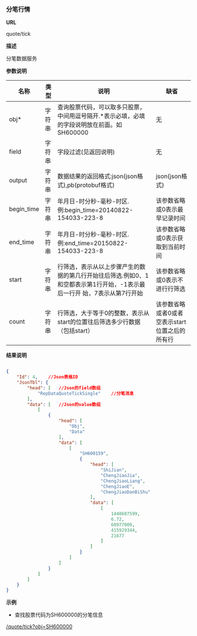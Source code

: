 
### 分笔行情

**URL**

quote/tick

**描述**

分笔数据服务

**参数说明**

|名称|类型|说明|缺省|
| -------- | -------- | -------- | -------- |
|obj\*|字符串|查询股票代码，可以取多只股票，中间用逗号隔开.\*表示必填，必填的字段说明放在前面。如SH600000|无|
|field|字符串|字段过滤(见返回说明)|无|
|output|字符串|数据结果的返回格式:json(json格式),pb(protobuf格式)|json(json格式)|
|begin_time|字符串|年月日-时分秒-毫秒-时区.例:begin_time=20140822-154033-223-8|该参数省略或0表示最早记录时间
|end_time|字符串|年月日-时分秒-毫秒-时区.例:end_time=20150822-154033-223-8|该参数省略或0表示获取到当前时间
|start|字符串|行筛选，表示从以上步骤产生的数据的第几行开始往后筛选.例如0、1和空都表示第1行开始，-1表示最后一行开 始，7表示从第7行开始|该参数省略或0表示不进行行筛选
|count|字符串|行筛选，大于等于0的整数，表示从start的位置往后筛选多少行数据（包括start）|该参数省略或者0或者空表示start位置之后的所有行

**结果说明**

```json

{
    "Id": 4,    //Json表格ID
    "JsonTbl": {    
        "head": [   //Json的field数组
            "RepDataQuoteTickSingle"    //分笔消息
        ],
        "data": [   //Json的value数组
            [
                {
                    "head": [
                        "Obj",
                        "Data"
                    ],
                    "data": [
                        [
                            "SH600159",
                            {
                                "head": [
                                    "ShiJian",
                                    "ChengJiaoJia",
                                    "ChengJiaoLiang",
                                    "ChengJiaoE",
                                    "ChengJiaoDanBiShu"
                                ],
                                "data": [
                                    [
                                        1448607599,
                                        6.72,
                                        60977000,
                                        415929344,
                                        21677
                                    ]
                                ]
                            }
                        ]
                    ]
                }
            ]
        ]
    }
}

```

**示例**

- 查找股票代码为SH600000的分笔信息

[/quote/tick?obj=SH600000]($APIHOST$/quote/tick?obj=SH600000)
